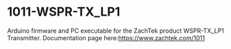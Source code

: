 # 1011-WSPR-TX_LP1
Arduino firmware and PC executable for the ZachTek product WSPR-TX_LP1 Transmitter.
Documentation page here:https://www.zachtek.com/1011

